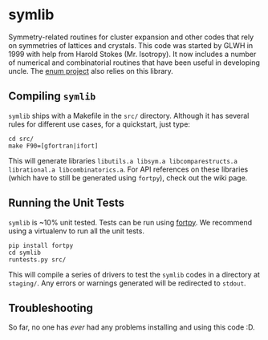 # symlib
Symmetry-related routines for cluster expansion and other codes that rely on symmetries of lattices and crystals. This code was started by GLWH in 1999 with help from Harold Stokes (Mr. Isotropy). It now includes a number of numerical and combinatorial routines that have been useful in developing uncle. The [enum project](https://github.com/glwhart/enum4) also relies on this library.


## Compiling `symlib`

`symlib` ships with a Makefile in the `src/` directory. Although it has several rules for different use cases, for a quickstart, just type:

```
cd src/
make F90=[gfortran|ifort]
```

This will generate libraries `libutils.a libsym.a libcomparestructs.a librational.a libcombinatorics.a`. For API references on these libraries (which have to still be generated using `fortpy`), check out the wiki page.

## Running the Unit Tests

`symlib` is ~10% unit tested. Tests can be run using [fortpy](https://github.com/rosenbrockc/fortpy). We recommend using a virtualenv to run all the unit tests.

```
pip install fortpy
cd symlib
runtests.py src/
```

This will compile a series of drivers to test the `symlib` codes in a directory at `staging/`. Any errors or warnings generated will be redirected to `stdout`.

## Troubleshooting

So far, no one has *ever* had any problems installing and using this code :D.
